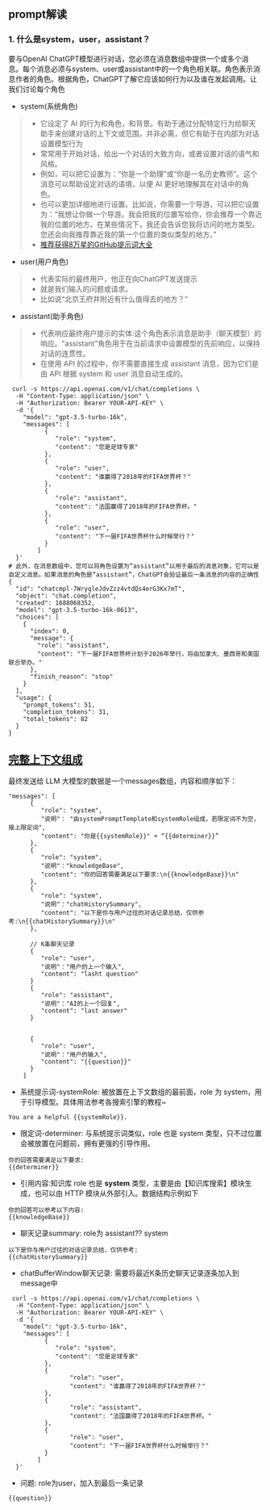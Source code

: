 ## prompt解读
### 1. 什么是system，user，assistant？
要与OpenAI ChatGPT模型进行对话，您必须在消息数组中提供一个或多个消息。每个消息必须与system、user或assistant中的一个角色相关联。角色表示消息作者的角色。根据角色，ChatGPT了解它应该如何行为以及谁在发起调用。让我们讨论每个角色
- system(系统角色)
>* 它设定了 AI 的行为和角色，和背景。有助于通过分配特定行为给聊天助手来创建对话的上下文或范围，并非必需，但它有助于在内部为对话设置模型行为
>* 常常用于开始对话，给出一个对话的大致方向，或者设置对话的语气和风格。
>* 例如，可以把它设置为：“你是一个助理”或“你是一名历史教师”。这个消息可以帮助设定对话的语境，以便 AI 更好地理解其在对话中的角色。
>* 也可以更加详细地进行设置。比如说，你需要一个导游，可以把它设置为：“我想让你做一个导游。我会把我的位置写给你，你会推荐一个靠近我的位置的地方。在某些情况下，我还会告诉您我将访问的地方类型。您还会向我推荐靠近我的第一个位置的类似类型的地方。”
>* [推荐获得8万星的GitHub提示词大全](https://github.com/f/awesome-chatgpt-prompts)

- user(用户角色)
>* 代表实际的最终用户，他正在向ChatGPT发送提示
>* 就是我们输入的问题或请求。
>* 比如说“北京王府井附近有什么值得去的地方？”

- assistant(助手角色)
>* 代表响应最终用户提示的实体:这个角色表示消息是助手（聊天模型）的响应。"assistant"角色用于在当前请求中设置模型的先前响应，以保持对话的连贯性。
>* 在使用 API 的过程中，你不需要直接生成 assistant 消息，因为它们是由 API 根据 system 和 user 消息自动生成的。
~~~
 curl -s https://api.openai.com/v1/chat/completions \
  -H "Content-Type: application/json" \
  -H "Authorization: Bearer YOUR-API-KEY" \
  -d '{
    "model": "gpt-3.5-turbo-16k",
    "messages": [
          {
             "role": "system",
             "content": "您是足球专家"
          },
          {
             "role": "user",
             "content": "谁赢得了2018年的FIFA世界杯？"
          },
          {
             "role": "assistant",
             "content": "法国赢得了2018年的FIFA世界杯。"
          },
          {
             "role": "user",
             "content": "下一届FIFA世界杯什么时候举行？"
          }
        ]
  }'
# 此外，在消息数组中，您可以将角色设置为“assistant”以用于最后的消息对象，它可以是自定义消息。如果消息的角色是“assistant”，ChatGPT会验证最后一条消息的内容的正确性
{
  "id": "chatcmpl-7WryqleJdvZzz4vtdQs4erG3Kx7mT",
  "object": "chat.completion",
  "created": 1688068352,
  "model": "gpt-3.5-turbo-16k-0613",
  "choices": [
    {
      "index": 0,
      "message": {
        "role": "assistant",
        "content": "下一届FIFA世界杯计划于2026年举行，将由加拿大、墨西哥和美国联合举办。"
      },
      "finish_reason": "stop"
    }
  ],
  "usage": {
    "prompt_tokens": 51,
    "completion_tokens": 31,
    "total_tokens": 82
  }
}
~~~


## [完整上下文组成](https://weixin110.qq.com/cgi-bin/mmspamsupport-bin/newredirectconfirmcgi?click=d869f19ce80395c5ecf47159bc069657&bankey=a7ee9f43125a2d93ff83e301c92f6e54&midpagecode=67377a2adb44e17c1b0adb24b5cf2bd12c34d9b56e06ccd6dd4c291b423b5bd7ff6dabdc557c992f5d60d892b6870f746be01453da89926dc75a288449d956755aaf6f63daac23999ef9e61a2873e167c5996d9fecd36ae7c558cfc258943c0c&bancode=5e0617703374d062718cd2fd0cd24e3b97aeb23466f8ccc110a0e571e360143a350a9be702fb7317bc46dd7ac53e6e7b47e0c3b77e09d959babcf21222de4bd2&exportkey=n_ChQIAhIQ4cvgHstrfpVa5UfYBEQHOxL4AQIE97dBBAEAAAAAAJEbJ8yHEwwAAAAOpnltbLcz9gKNyK89dVj0tf91%2FwksZjTHS%2BXUHkgDWRPXOMqiVKAbBgR5CWAy8u5Ee4KbCKApjoy8LPSTSSHHLG3TEP%2FKuhh8LXxLUQLKOUk%2FHOXpNRJu%2BZWfGL4EiSMMUIu830cfImsJpiP42RBc3kfslpTYeGzZX4xOootArfo2xzwbfDmpAz0j%2F2fq5O8tUy9TQsqMq1ibL4BJzCVoxv0aQYncw8BWIWacVlV00zGwYIfFnjav0uptllVqsvUspaZjfbcRMkHHxnwnDl5hHvTlEHOCRwDJR8lT8Y6ZfDf%2B&pass_ticket=CpLYArdMRQFFHtA4eh9lXIZKyZg9IbLj7R8CZ2CkUUQ1xlhnXs0RRJW3PFbxp8xU7BUVXloPQ7sQGAfvvTB1Kg%3D%3D&wechat_real_lang=zh_CN&wx_header=0)
最终发送给 LLM 大模型的数据是一个messages数组，内容和顺序如下：
~~~
"messages": [
      {
         "role": "system",
         "说明"： "由systemPromptTemplate和systemRole组成，若限定词不为空，接上限定词",
         "content": "你是{{systemRole}}" + “{{determiner}}”
      }, 
      {
         "role": "system",
         "说明"："knowledgeBase",
         "content": "你的回答需要满足以下要求:\n{{knowledgeBase}}\n"
      },
      {
         "role": "system",
         "说明"："chatHistorySummary",
         "content": "以下是你与用户过往的对话记录总结，仅供参考:\n{{chatHistorySummary}}\n"
      },
      
      // K条聊天记录 
      {
         "role": "user",
         "说明"："用户的上一个输入",
         "content": "lasht question"
      }
      {
         "role": "assistant",
         "说明"："AI的上一个回复",
         "content": "last answer"
      }
      
      
      {
         "role": "user",
         "说明"："用户的输入",
         "content": "{{question}}"
      }
    ]
~~~

- 系统提示词-systemRole:
被放置在上下文数组的最前面，role 为 system，用于引导模型。具体用法参考各搜索引擎的教程~
~~~
You are a helpful {{systemRole}}.
~~~

- 限定词-determiner:
    与系统提示词类似，role 也是 system 类型，只不过位置会被放置在问题前，拥有更强的引导作用。
~~~
你的回答需要满足以下要求:
{{determiner}}
~~~

- 引用内容:知识库
role 也是 **system** 类型，主要是由【知识库搜索】模块生成，也可以由 HTTP 模块从外部引入。数据结构示例如下
~~~
你的回答可以参考以下内容:
{{knowledgeBase}}
~~~

- 聊天记录summary:
role为 assistant?? system
~~~
以下是你与用户过往的对话记录总结，仅供参考: 
{{chatHistorySummary}}
~~~

- chatBufferWindow聊天记录:
需要将最近K条历史聊天记录逐条加入到message中
~~~
 curl -s https://api.openai.com/v1/chat/completions \
  -H "Content-Type: application/json" \
  -H "Authorization: Bearer YOUR-API-KEY" \
  -d '{
    "model": "gpt-3.5-turbo-16k",
    "messages": [
          {
             "role": "system",
             "content": "您是足球专家"
          },
          {
                 "role": "user",
                 "content": "谁赢得了2018年的FIFA世界杯？"
          },
          {
                 "role": "assistant",
                 "content": "法国赢得了2018年的FIFA世界杯。"
          },
          {
                 "role": "user",
                 "content": "下一届FIFA世界杯什么时候举行？"
          }
        ]
  }'
~~~


- 问题:
role为user，加入到最后一条记录
~~~
{{question}}
~~~

